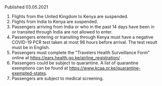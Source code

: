 Published 03.05.2021 
1. Flights from the United Kingdom to Kenya are suspended.
2. Flights from India to Kenya are suspended.
3. Passengers arriving from India or who in the past 14 days have been in or transited through India are not allowed to enter. 
4. Passengers entering or transiting through Kenya must have a negative COVID-19 PCR test taken at most 96 hours before arrival. The test result must be in English.
5. Passengers must complete the "Travelers Health Surveillance Form" online at <a href="https://ears.health.go.ke/airline_registration/">https://ears.health.go.ke/airline_registration/</a> .
6. Passengers could be subject to quarantine. A list of quarantine exemptions can be found at <a href="https://www.kcaa.or.ke/quarantine-exempted-states">https://www.kcaa.or.ke/quarantine-exempted-states</a>.
7. Passengers are subject to medical screening.

